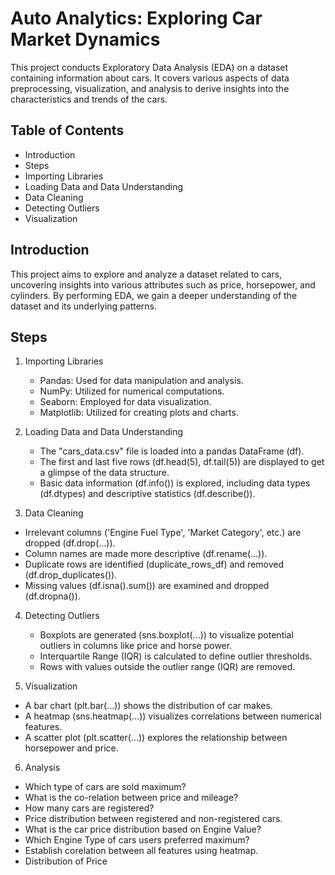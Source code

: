 # Auto Analytics: Exploring Car Market Dynamics
This project conducts Exploratory Data Analysis (EDA) on a dataset containing information about cars. It covers various aspects of data preprocessing, visualization, and analysis to derive insights into the characteristics and trends of the cars.

## Table of Contents
- Introduction
- Steps
- Importing Libraries
- Loading Data and Data Understanding
- Data Cleaning
- Detecting Outliers
- Visualization

## Introduction
This project aims to explore and analyze a dataset related to cars, uncovering insights into various attributes such as price, horsepower, and cylinders. By performing EDA, we gain a deeper understanding of the dataset and its underlying patterns.

## Steps
1. Importing Libraries
    - Pandas: Used for data manipulation and analysis.
    - NumPy: Utilized for numerical computations.
    - Seaborn: Employed for data visualization.
    - Matplotlib: Utilized for creating plots and charts.
  
2. Loading Data and Data Understanding
    - The "cars_data.csv" file is loaded into a pandas DataFrame (df).
    - The first and last five rows (df.head(5), df.tail(5)) are displayed to get a glimpse of the data structure.
    - Basic data information (df.info()) is explored, including data types (df.dtypes) and descriptive statistics (df.describe()).

3. Data Cleaning
- Irrelevant columns ('Engine Fuel Type', 'Market Category', etc.) are dropped (df.drop(...)).
- Column names are made more descriptive (df.rename(...)).
- Duplicate rows are identified (duplicate_rows_df) and removed (df.drop_duplicates()).
- Missing values (df.isna().sum()) are examined and dropped (df.dropna()).
  
4. Detecting Outliers
    - Boxplots are generated (sns.boxplot(...)) to visualize potential outliers in columns like price and horse power.
    - Interquartile Range (IQR) is calculated to define outlier thresholds.
    - Rows with values outside the outlier range (IQR) are removed.
      
5. Visualization
- A bar chart (plt.bar(...)) shows the distribution of car makes.
- A heatmap (sns.heatmap(...)) visualizes correlations between numerical features.
- A scatter plot (plt.scatter(...)) explores the relationship between horsepower and price.

6. Analysis
- Which type of cars are sold maximum?
- What is the co-relation between price and mileage?
- How many cars are registered?
- Price distribution between registered and non-registered cars.
- What is the car price distribution based on Engine Value?
- Which Engine Type of cars users preferred maximum?
- Establish corelation between all features using heatmap.
- Distribution of Price